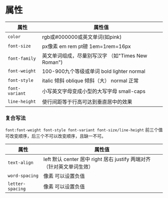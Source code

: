 # 属性
| 属性           | 属性值                                             |
| -------------- | -------------------------------------------------- |
| `color`        | rgb或#000000或英文单词(如pink)                     |
| `font-size`    | px像素 em rem pt磅 1em=1rem=16px                   |
| `font-family`  | 英文单词组成，尽量别写汉字  （如"Times New Roman") |
| `font-weight`  | 100-900九个等级或单词 bold lighter normal          |
| `font-style`   | italic 倾斜 oblique 倾斜（大） normal 正常         |
| `font-variant` | 小写英文字母变成小型的大写字母 small-caps          |
| `line-height`  | 使行间距等于行高可达到垂直居中的效果                   |

### 复合写法
`font:font-weight font-style font-variant font-size/line-height`
前三个值可改变顺序，后三个不可以改变顺序，且缺一不可。

| 属性             | 属性值                                                                |
| ---------------- | --------------------------------------------------------------------- |
| `text-align`     | left 默认 center 居中 right 居右 justify 两端对齐（针对英文单词生效） |
| `word-spacing`   | 像素 可以设置负值                                                     |
| `letter-spacing` | 像素 可以设置负值                                                                      |
